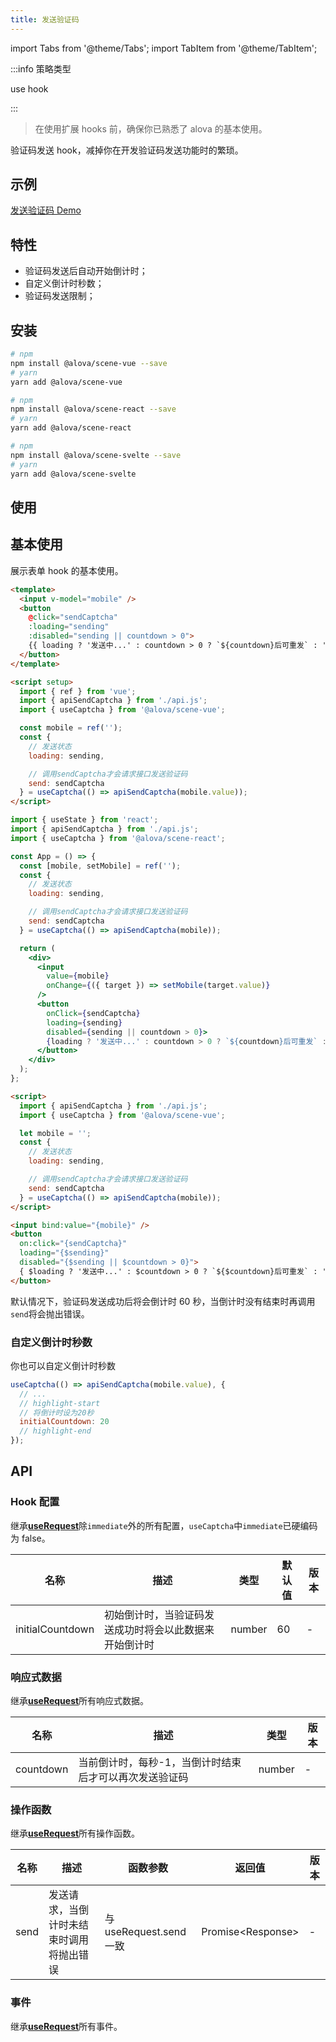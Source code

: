 ```yaml
---
title: 发送验证码
---
```


import Tabs from '@theme/Tabs';
import TabItem from '@theme/TabItem';

:::info 策略类型

use hook

:::

> 在使用扩展 hooks 前，确保你已熟悉了 alova 的基本使用。

验证码发送 hook，减掉你在开发验证码发送功能时的繁琐。

## 示例

[发送验证码 Demo](/tutorial/example/captcha-send)

## 特性

- 验证码发送后自动开始倒计时；
- 自定义倒计时秒数；
- 验证码发送限制；

## 安装

<Tabs groupId="framework">
<TabItem value="1" label="vue composition">

```bash
# npm
npm install @alova/scene-vue --save
# yarn
yarn add @alova/scene-vue

```

</TabItem>
<TabItem value="2" label="react">

```bash
# npm
npm install @alova/scene-react --save
# yarn
yarn add @alova/scene-react

```

</TabItem>

<TabItem value="3" label="svelte">

```bash
# npm
npm install @alova/scene-svelte --save
# yarn
yarn add @alova/scene-svelte

```

</TabItem>
</Tabs>

## 使用

## 基本使用

展示表单 hook 的基本使用。

<Tabs groupId="framework">
<TabItem value="1" label="vue composition">

```html
<template>
  <input v-model="mobile" />
  <button
    @click="sendCaptcha"
    :loading="sending"
    :disabled="sending || countdown > 0">
    {{ loading ? '发送中...' : countdown > 0 ? `${countdown}后可重发` : '发送验证码' }}
  </button>
</template>

<script setup>
  import { ref } from 'vue';
  import { apiSendCaptcha } from './api.js';
  import { useCaptcha } from '@alova/scene-vue';

  const mobile = ref('');
  const {
    // 发送状态
    loading: sending,

    // 调用sendCaptcha才会请求接口发送验证码
    send: sendCaptcha
  } = useCaptcha(() => apiSendCaptcha(mobile.value));
</script>
```

</TabItem>
<TabItem value="2" label="react">

```jsx
import { useState } from 'react';
import { apiSendCaptcha } from './api.js';
import { useCaptcha } from '@alova/scene-react';

const App = () => {
  const [mobile, setMobile] = ref('');
  const {
    // 发送状态
    loading: sending,

    // 调用sendCaptcha才会请求接口发送验证码
    send: sendCaptcha
  } = useCaptcha(() => apiSendCaptcha(mobile));

  return (
    <div>
      <input
        value={mobile}
        onChange={({ target }) => setMobile(target.value)}
      />
      <button
        onClick={sendCaptcha}
        loading={sending}
        disabled={sending || countdown > 0}>
        {loading ? '发送中...' : countdown > 0 ? `${countdown}后可重发` : '发送验证码'}
      </button>
    </div>
  );
};
```

</TabItem>
<TabItem value="3" label="svelte">

```html
<script>
  import { apiSendCaptcha } from './api.js';
  import { useCaptcha } from '@alova/scene-vue';

  let mobile = '';
  const {
    // 发送状态
    loading: sending,

    // 调用sendCaptcha才会请求接口发送验证码
    send: sendCaptcha
  } = useCaptcha(() => apiSendCaptcha(mobile));
</script>

<input bind:value="{mobile}" />
<button
  on:click="{sendCaptcha}"
  loading="{$sending}"
  disabled="{$sending || $countdown > 0}">
  { $loading ? '发送中...' : $countdown > 0 ? `${$countdown}后可重发` : '发送验证码' }
</button>
```

</TabItem>
</Tabs>

默认情况下，验证码发送成功后将会倒计时 60 秒，当倒计时没有结束时再调用`send`将会抛出错误。

### 自定义倒计时秒数

你也可以自定义倒计时秒数

```javascript
useCaptcha(() => apiSendCaptcha(mobile.value), {
  // ...
  // highlight-start
  // 将倒计时设为20秒
  initialCountdown: 20
  // highlight-end
});
```

## API

### Hook 配置

继承[**useRequest**](/api/core-hooks#userequest)除`immediate`外的所有配置，`useCaptcha`中`immediate`已硬编码为 false。

| 名称             | 描述                                                   | 类型   | 默认值 | 版本 |
| ---------------- | ------------------------------------------------------ | ------ | ------ | ---- |
| initialCountdown | 初始倒计时，当验证码发送成功时将会以此数据来开始倒计时 | number | 60     | -    |

### 响应式数据

继承[**useRequest**](/api/core-hooks#userequest)所有响应式数据。

| 名称      | 描述                                                   | 类型   | 版本 |
| --------- | ------------------------------------------------------ | ------ | ---- |
| countdown | 当前倒计时，每秒-1，当倒计时结束后才可以再次发送验证码 | number | -    |

### 操作函数

继承[**useRequest**](/api/core-hooks#userequest)所有操作函数。

| 名称 | 描述                                     | 函数参数                | 返回值              | 版本 |
| ---- | ---------------------------------------- | ----------------------- | ------------------- | ---- |
| send | 发送请求，当倒计时未结束时调用将抛出错误 | 与 useRequest.send 一致 | Promise\<Response\> | -    |

### 事件

继承[**useRequest**](/api/core-hooks#userequest)所有事件。
